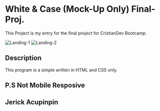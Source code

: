 # White & Case (Mock-Up Only) Final-Proj. 
  This Project is my entry for the final project for CriztianDev Bootcamp.

![Landing-1](https://github.com/user-attachments/assets/639255d8-f67f-40fb-ab0e-295266887278)
![Landing-2](https://github.com/user-attachments/assets/00ab5ef4-9dc1-483b-a5b8-53b4b77efbf9)

## Description
This program is a simple written in HTML and CSS only.

## P.S Not Mobile Resposive

## Jerick Acupinpin
